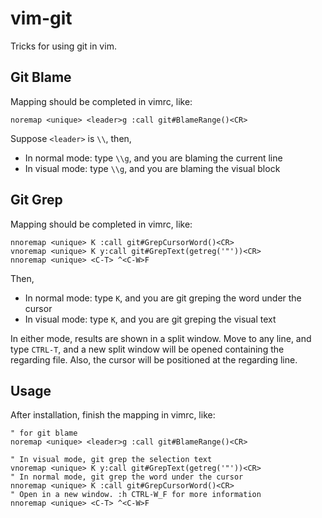vim-git
=======

Tricks for using git in vim.

## Git Blame
Mapping should be completed in vimrc, like:

```vim
noremap <unique> <leader>g :call git#BlameRange()<CR>

```

Suppose `<leader>` is `\\`, then,
* In normal mode: type `\\g`, and you are blaming the current line
* In visual mode: type  `\\g`, and you are blaming the visual block

## Git Grep
Mapping should be completed in vimrc, like:

```vim
nnoremap <unique> K :call git#GrepCursorWord()<CR>
vnoremap <unique> K y:call git#GrepText(getreg('"'))<CR>
nnoremap <unique> <C-T> ^<C-W>F

```

Then,
* In normal mode: type `K`, and you are git greping the word under the cursor
* In visual mode: type  `K`, and you are git greping the visual text

In either mode, results are shown in a split window.
Move to any line, and type `CTRL-T`, and a new split window will be opened containing the regarding file. Also, the cursor will be positioned at the regarding line.

## Usage
After installation, finish the mapping in vimrc, like:

```vim
" for git blame
noremap <unique> <leader>g :call git#BlameRange()<CR>

" In visual mode, git grep the selection text
vnoremap <unique> K y:call git#GrepText(getreg('"'))<CR>
" In normal mode, git grep the word under the cursor
nnoremap <unique> K :call git#GrepCursorWord()<CR>
" Open in a new window. :h CTRL-W_F for more information
nnoremap <unique> <C-T> ^<C-W>F

```
